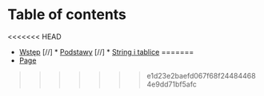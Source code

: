 # Table of contents

<<<<<<< HEAD
* [Wstęp](README.md)
[//] * [Podstawy](podstawy.md)
[//] * [String i tablice](string-i-tablice.md)
=======
* [Page](README.md)
>>>>>>> e1d23e2baefd067f68f244844684e9dd71bf5afc
